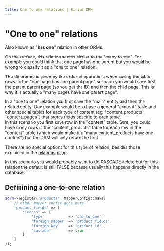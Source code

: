 ```yaml
---
title: One to one relations | Sirius ORM
---
```


# "One to one" relations

Also known as "__has one__" relation in other ORMs. 

On the surface, this relation seems similar to the "many to one". For example you could think that one page has one parent but you would be wrong to classify it as a "one to one" relation.

The difference is given by the order of operations when saving the table rows. In the "one page has one parent page" scenario you would save first the parent parent page (so you get the ID) and then the child page. This is why it is actually a "many pages have one parent page".
 
In a "one to one" relation you first save the "main" entity and then the related entity. One example would be to have a general "content" table and other special tables for each type of content (eg: "content_products", "content_pages") that stores
 fields specific to each table.  
In this scenario you first save row in the "content" table. Sure, you could have many rows in the "content_products" table for each row in the "content" table (which would make it a "many content_products have one content") but the ORM will only
 return the first.

There are no special options for this type of relation, besides those explained in the [relations page](relations.html). 

In this scenario you would probably want to do CASCADE delete but for this relation the default is still FALSE because usually this happens directly in the database.


## Definining a one-to-one relation

```php
$orm->register('products', MapperConfig::make(
    // other mapper config goes here
    'product_fields' => [
        'images' => [
            'type'           => 'one_to_one',
            'foreign_mapper' => 'product_fields',
            'foreign_key'    => 'product_id',
            'cascade'        => true
        ]       
    ]
));
```  
